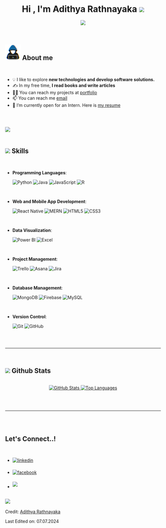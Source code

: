 
<h1 align="center"><b>Hi , I'm Adithya Rathnayaka </b><img src="https://media.giphy.com/media/hvRJCLFzcasrR4ia7z/giphy.gif" width="35"></h1>
<!--  -->
<p align="center">
  <a href="https://github.com/DenverCoder1/readme-typing-svg">
    <img src="https://readme-typing-svg.herokuapp.com?font=Time+New+Roman&color=cyan&size=25&center=true&vCenter=true&width=600&height=100&lines=Hello+everyone!+%E2%99%A5%2C;Aspiring+Business+Analyst+%26+Project+Manager%2C;Aspiring+Software+Engineer%2C;Love+to+learn+new+stuffs..">
  </a>
</p>


<br>

## <picture><img src = "https://github.com/0xAbdulKhalid/0xAbdulKhalid/raw/main/assets/mdImages/about_me.gif" width = 50px></picture> **About me**



<br>

- 💡 I like to explore **new technologies and develop software solutions.**
- ✍️ In my free time, **I read books and write articles**
- 👨‍💻 You can reach my projects at [portfolio](https://adithyarathnayaka.netlify.app/)
- 📫 You can reach me [email](adithyakarathnayaka@gmail.com)
- 📄 I’m currently open for an Intern. Here is [my resume](https://1drv.ms/b/s!Ajn-7vIfzySghjrsWAdTSHjmaYSW?e=MflZCz)

<br><br>

<img src="https://user-images.githubusercontent.com/73097560/115834477-dbab4500-a447-11eb-908a-139a6edaec5c.gif"><br><br>

## <img src="https://media2.giphy.com/media/QssGEmpkyEOhBCb7e1/giphy.gif?cid=ecf05e47a0n3gi1bfqntqmob8g9aid1oyj2wr3ds3mg700bl&rid=giphy.gif" width ="25"><b> Skills</b>
<br>
<p align="center">

- **Programming Languages**:
    
  ![Python](https://img.shields.io/badge/Python%20-%2314354C.svg?style=for-the-badge&logo=python&logoColor=white)
  ![Java](https://img.shields.io/badge/Java-%23ED8B00.svg?style=for-the-badge&logo=java&logoColor=white)
  ![JavaScript](https://img.shields.io/badge/JavaScript-%23F7DF1E.svg?style=for-the-badge&logo=javascript&logoColor=black)
  ![R](https://img.shields.io/badge/R%20-%23276DC3.svg?style=for-the-badge&logo=r&logoColor=white)
<br>   
    
- **Web and Mobile App Development**:

   ![React Native](https://img.shields.io/badge/React%20Native-%2361DAFB.svg?style=for-the-badge&logo=react&logoColor=black)
   ![MERN](https://img.shields.io/badge/MERN%20-%23323330.svg?style=for-the-badge&logo=mongodb&logoColor=green&logo=express&logoColor=blue&logo=react&logoColor=cyan&logo=node.js&logoColor=green)
   ![HTML5](https://img.shields.io/badge/HTML5%20-%23E34F26.svg?style=for-the-badge&logo=html5&logoColor=white)
   ![CSS3](https://img.shields.io/badge/CSS%20-%231572B6.svg?style=for-the-badge&logo=css3&logoColor=white)

<br>

- **Data Visualization**:

   ![Power BI](https://img.shields.io/badge/Power%20BI-F2C811?style=for-the-badge&logo=powerbi&logoColor=black)
   ![Excel](https://img.shields.io/badge/Excel%20-%23217346.svg?style=for-the-badge&logo=microsoftexcel&logoColor=white)
    
<br>

- **Project Management**:

   ![Trello](https://img.shields.io/badge/Trello-%23026AA7.svg?style=for-the-badge&logo=trello&logoColor=white)
   ![Asana](https://img.shields.io/badge/Asana-%23E4A8FF.svg?style=for-the-badge&logo=asana&logoColor=white)
   ![Jira](https://img.shields.io/badge/Jira-%230052CC.svg?style=for-the-badge&logo=jira&logoColor=white)
    
<br>

- **Database Management**:

   ![MongoDB](https://img.shields.io/badge/MongoDB-%2347A248.svg?style=for-the-badge&logo=mongodb&logoColor=white)
   ![Firebase](https://img.shields.io/badge/Firebase-%23FFCA28.svg?style=for-the-badge&logo=firebase&logoColor=black)
   ![MySQL](https://img.shields.io/badge/MySQL-%2300f.svg?style=for-the-badge&logo=mysql&logoColor=white)

<br>

- **Version Control**:

   ![Git](https://img.shields.io/badge/git-%23F05033.svg?style=for-the-badge&logo=git&logoColor=white)
   ![GitHub](https://img.shields.io/badge/github-%23121011.svg?style=for-the-badge&logo=github&logoColor=white)

</p>

<br>
<br>

-----

<br>


## <img src="https://media.giphy.com/media/iY8CRBdQXODJSCERIr/giphy.gif" width="35"><b> Github Stats </b>
<br>

<div align="center">
<a href="https://github.com/AdithyaRathnayaka/">
  <img src="https://github-readme-stats.vercel.app/api?username=AdithyaRathnayaka&include_all_commits=true&count_private=true&show_icons=true&line_height=20&title_color=7A7ADB&icon_color=2234AE&text_color=D3D3D3&bg_color=0,000000,130F40" width="450" alt="GitHub Stats"/>
  <img src="https://github-readme-stats.vercel.app/api/top-langs?username=AdithyaRathnayaka&show_icons=true&locale=en&layout=compact&line_height=20&title_color=7A7ADB&icon_color=2234AE&text_color=D3D3D3&bg_color=0,000000,130F40&hide=php" width="375" alt="Top Languages"/>
</a>

</div>

<br>
<br>
<br>

-----

<br>
<br>

## <b> Let's Connect..!</b>
<br>
<div align='left'>
<ul>
<li>
<a href="https://https://www.linkedin.com/in/adithyarathnayaka/" target="_blank">
<img src="https://img.shields.io/badge/linkedin-%2300acee.svg?color=405DE6&style=for-the-badge&logo=linkedin&logoColor=white" alt=linkedin style="margin-bottom: 5px;"/>
</a>
</li>

<br>

<li>
<a href="https://https://www.facebook.com/profile.php?id=100073534863746" target="_blank">
  <img src="https://img.shields.io/badge/facebook-%231877F2.svg?style=for-the-badge&logo=facebook&logoColor=white" alt="facebook" style="margin-bottom: 5px;"/>
</a>

</li>

<br>

<li>
<a href="mailto:adithyakarathnayaka@gmail.com" target="_blank">
<img src="https://img.shields.io/badge/gmail  -%23EA4335.svg?style=for-the-badge&logo=gmail&logoColor=white" t=mail style="margin-bottom: 5px;" />
</a>
</li>
</ul>
</div>

<br>
<img src="https://user-images.githubusercontent.com/73097560/115834477-dbab4500-a447-11eb-908a-139a6edaec5c.gif">
<br>

Credit: [Adithya Rathnayaka](https://github.com/AdithyaRathnayka)

Last Edited on: 07.07.2024


<br>

